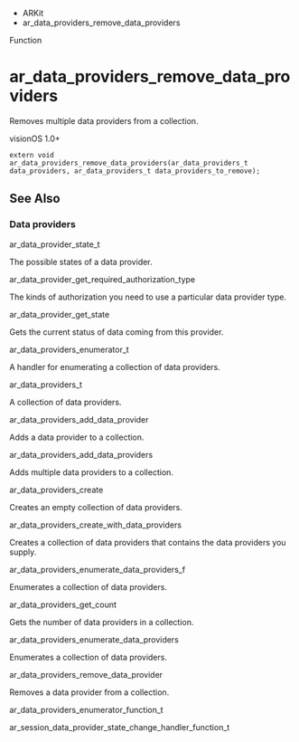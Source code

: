 

- ARKit
-  ar_data_providers_remove_data_providers 

Function

# ar_data_providers_remove_data_providers

Removes multiple data providers from a collection.

visionOS 1.0+

``` source
extern void ar_data_providers_remove_data_providers(ar_data_providers_t data_providers, ar_data_providers_t data_providers_to_remove);
```

## See Also

### Data providers

ar_data_provider_state_t

The possible states of a data provider.

ar_data_provider_get_required_authorization_type

The kinds of authorization you need to use a particular data provider type.

ar_data_provider_get_state

Gets the current status of data coming from this provider.

ar_data_providers_enumerator_t

A handler for enumerating a collection of data providers.

ar_data_providers_t

A collection of data providers.

ar_data_providers_add_data_provider

Adds a data provider to a collection.

ar_data_providers_add_data_providers

Adds multiple data providers to a collection.

ar_data_providers_create

Creates an empty collection of data providers.

ar_data_providers_create_with_data_providers

Creates a collection of data providers that contains the data providers you supply.

ar_data_providers_enumerate_data_providers_f

Enumerates a collection of data providers.

ar_data_providers_get_count

Gets the number of data providers in a collection.

ar_data_providers_enumerate_data_providers

Enumerates a collection of data providers.

ar_data_providers_remove_data_provider

Removes a data provider from a collection.

ar_data_providers_enumerator_function_t

ar_session_data_provider_state_change_handler_function_t

